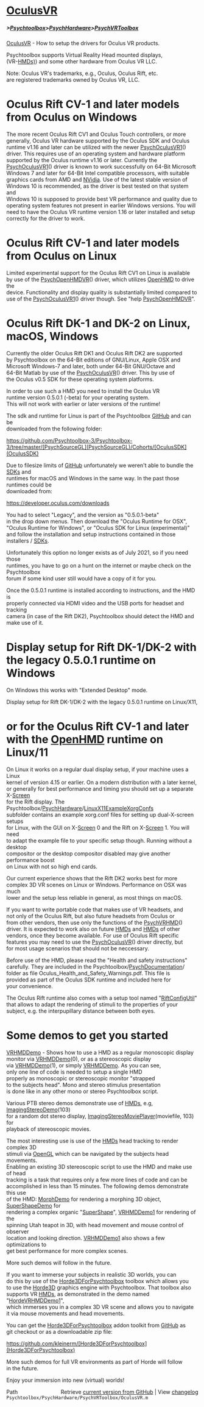 # [OculusVR](OculusVR)
##### >[Psychtoolbox](Psychtoolbox)>[PsychHardware](PsychHardware)>[PsychVRToolbox](PsychVRToolbox)

[OculusVR](OculusVR) - How to setup the drivers for Oculus VR products.  
  
Psychtoolbox supports Virtual Reality Head mounted displays,  
(VR-[HMDs)](HMDs)) and some other hardware from Oculus VR LLC.  
  
Note: Oculus VR's trademarks, e.g., Oculus, Oculus Rift, etc.  
are registered trademarks owned by Oculus VR, LLC.  
  
# Oculus Rift CV-1 and later models from Oculus on Windows  
  
The more recent Oculus Rift CV1 and Oculus Touch controllers, or more  
generally, Oculus VR hardware supported by the Oculus SDK and Oculus  
runtime v1.16 and later can be utilized with the newer [PsychOculusVR1](PsychOculusVR1)()  
driver. This requires use of an operating system and hardware platform  
supported by the Oculus runtime v1.16 or later. Currently the  
[PsychOculusVR1](PsychOculusVR1)() driver is known to work successfully on 64-Bit Microsoft  
Windows 7 and later for 64-Bit Intel compatible processors, with suitable  
graphics cards from AMD and [NVidia](NVidia). Use of the latest stable version of  
Windows 10 is recommended, as the driver is best tested on that system and  
Windows 10 is supposed to provide best VR performance and quality due to  
operating system features not present in earlier Windows versions. You will  
need to have the Oculus VR runtime version 1.16 or later installed and setup  
correctly for the driver to work.  
  
# Oculus Rift CV-1 and later models from Oculus on Linux  
  
Limited experimental support for the Oculus Rift CV1 on Linux is available  
by use of the [PsychOpenHMDVR](PsychOpenHMDVR)() driver, which utilizes [OpenHMD](OpenHMD) to drive the  
device. Functionality and display quality is substantially limited compared to  
use of the [PsychOculusVR1](PsychOculusVR1)() driver though. See "help [PsychOpenHMDVR](PsychOpenHMDVR)".  
  
# Oculus Rift DK-1 and DK-2 on Linux, macOS, Windows  
  
Currently the older Oculus Rift DK1 and Oculus Rift DK2 are supported  
by Psychtoolbox on the 64-Bit editions of GNU/Linux, Apple OSX and  
Microsoft Windows-7 and later, both under 64-Bit GNU/Octave and  
64-Bit Matlab by use of the [PsychOculusVR](PsychOculusVR)() driver. This by use of  
the Oculus v0.5 SDK for these operating system platforms.  
  
In order to use such a HMD you need to install the Oculus VR  
runtime version 0.5.0.1 (-beta) for your operating system.  
This will not work with earlier or later versions of the runtime!  
  
The sdk and runtime for Linux is part of the Psychtoolbox [GitHub](GitHub) and can be  
downloaded from the following folder:  
  
https://github.com/Psychtoolbox-3/Psychtoolbox-3/tree/master/[PsychSourceGL](PsychSourceGL)/Cohorts/[OculusSDK](OculusSDK)  
  
Due to filesize limits of [GitHub](GitHub) unfortunately we weren't able to bundle the [SDKs](SDKs) and  
runtimes for macOS and Windows in the same way. In the past those runtimes could be  
downloaded from:  
  
https://developer.oculus.com/downloads  
  
You had to select "Legacy", and the version as "0.5.0.1-beta"  
in the drop down menus. Then download the "Oculus Runtime for OSX",  
"Oculus Runtime for Windows", or "Oculus SDK for Linux (experimental)"  
and follow the installation and setup instructions contained in those  
installers / [SDKs](SDKs).  
  
Unfortunately this option no longer exists as of July 2021, so if you need those  
runtimes, you have to go on a hunt on the internet or maybe check on the Psychtoolbox  
forum if some kind user still would have a copy of it for you.  
  
Once the 0.5.0.1 runtime is installed according to instructions, and the HMD is  
properly connected via HDMI video and the USB ports for headset and tracking  
camera (in case of the Rift DK2), Psychtoolbox should detect the HMD and  
make use of it.  
  
# Display setup for Rift DK-1/DK-2 with the legacy 0.5.0.1 runtime on Windows  
  
On Windows this works with "Extended Desktop" mode.  
  
Display setup for Rift DK-1/DK-2 with the legacy 0.5.0.1 runtime on Linux/X11,  
# or for the Oculus Rift CV-1 and later with the [OpenHMD](OpenHMD) runtime on Linux/11  
  
On Linux it works on a regular dual display setup, if your machine uses a Linux  
kernel of version 4.15 or earlier. On a modern distribution with a later kernel,  
or generally for best performance and timing you should set up a separate X-[Screen](Screen)  
for the Rift display. The Psychtoolbox/[PsychHardware](PsychHardware)/[LinuxX11ExampleXorgConfs](LinuxX11ExampleXorgConfs)  
subfolder contains an example xorg.conf files for setting up dual-X-screen setups  
for Linux, with the GUI on X-[Screen](Screen) 0 and the Rift on X-[Screen](Screen) 1. You will need  
to adapt the example file to your specific setup though. Running without a desktop  
compositor or the desktop compositor disabled may give another performance boost  
on Linux with not so high end cards.  
  
Our current experience shows that the Rift DK2 works best for more  
complex 3D VR scenes on Linux or Windows. Performance on OSX was much  
lower and the setup less reliable in general, as most things on macOS.  
  
If you want to write portable code that makes use of VR headsets, and  
not only of the Oculus Rift, but also future headsets from Oculus or  
from other vendors, then use only the functions of the [PsychVRHMD](PsychVRHMD)()  
driver. It is expected to work also on future [HMDs](HMDs) and [HMDs](HMDs) of other  
vendors, once they become available. For use of Oculus Rift specific  
features you may need to use the [PsychOculusVR](PsychOculusVR)() driver directly, but  
for most usage scenarios that should not be neccessary.  
  
Before use of the HMD, please read the "Health and safety instructions"  
carefully. They are included in the Psychtoolbox/[PsychDocumentation](PsychDocumentation)/  
folder as file Oculus\_Health\_and\_Safety\_Warnings.pdf. This file is  
provided as part of the Oculus SDK runtime and included here for  
your convenience.  
  
The Oculus Rift runtime also comes with a setup tool named "[RiftConfigUtil](RiftConfigUtil)"  
that allows to adapt the rendering of stimuli to the properties of your  
subject, e.g. the interpupillary distance between both eyes.  
  
  
# Some demos to get you started  
  
[VRHMDDemo](VRHMDDemo) -  Shows how to use a HMD as a regular monoscopic display  
             monitor via [VRHMDDemo](VRHMDDemo)(0), or as a stereoscopic display  
             via [VRHMDDemo](VRHMDDemo)(1), or simply [VRHMDDemo](VRHMDDemo). As you can see,  
             only one line of code is needed to setup a single HMD  
             properly as monoscopic or stereoscopic monitor "strapped  
             to the subjects head". Mono and stereo stimulus presentation  
             is done like in any other mono or stereo Psychtoolbox script.  
  
Various PTB stereo demos demonstrate use of [HMDs](HMDs), e.g, [ImagingStereoDemo](ImagingStereoDemo)(103)  
for a random dot stereo display, [ImagingStereoMoviePlayer](ImagingStereoMoviePlayer)(moviefile, 103) for  
playback of stereoscopic movies.  
  
The most interesting use is use of the [HMDs](HMDs) head tracking to render complex 3D  
stimuli via [OpenGL](OpenGL) which can be navigated by the subjects head movements.  
Enabling an existing 3D stereoscopic script to use the HMD and make use of head  
tracking is a task that requires only a few more lines of code and can be  
accomplished in less than 15 minutes. The following demos demonstrate this use  
of the HMD: [MorphDemo](MorphDemo) for rendering a morphing 3D object, [SuperShapeDemo](SuperShapeDemo) for  
rendering a complex organic "[SuperShape](SuperShape)", [VRHMDDemo1](VRHMDDemo1) for rendering of the  
spinning Utah teapot in 3D, with head movement and mouse control of observer  
location and looking direction. [VRHMDDemo1](VRHMDDemo1) also shows a few optimizations to  
get best performance for more complex scenes.  
  
More such demos will follow in the future.  
  
If you want to immerse your subjects in realistic 3D worlds, you can  
do this by use of the [Horde3DForPsychtoolbox](Horde3DForPsychtoolbox) toolbox which allows you  
to use the [Horde3D](Horde3D) graphics engine with Psychtoolbox. That toolbox also  
supports VR [HMDs](HMDs), as demonstrated in the demo named "[HordeVRHMDDemo1](HordeVRHMDDemo1)",  
which immerses you in a complex 3D VR scene and allows you to navigate  
it via mouse movements and head movements.  
  
You can get the [Horde3DForPsychtoolbox](Horde3DForPsychtoolbox) addon toolkit from [GitHub](GitHub) as  
git checkout or as a downloadable zip file:  
  
https://github.com/kleinerm/[Horde3DForPsychtoolbox](Horde3DForPsychtoolbox)  
  
More such demos for full VR environments as part of Horde will follow  
in the future.  
  
Enjoy your immersion into new (virtual) worlds!  




<div class="code_header" style="text-align:right;">
  <span style="float:left;">Path&nbsp;&nbsp;</span> <span class="counter">Retrieve <a href=
  "https://raw.github.com/Psychtoolbox-3/Psychtoolbox-3/beta/Psychtoolbox/PsychHardware/PsychVRToolbox/OculusVR.m">current version from GitHub</a> | View <a href=
  "https://github.com/Psychtoolbox-3/Psychtoolbox-3/commits/beta/Psychtoolbox/PsychHardware/PsychVRToolbox/OculusVR.m">changelog</a></span>
</div>
<div class="code">
  <code>Psychtoolbox/PsychHardware/PsychVRToolbox/OculusVR.m</code>
</div>

